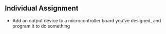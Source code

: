 ## Individual Assignment

- Add an output device to a microcontroller board you’ve designed, and program it to do something

